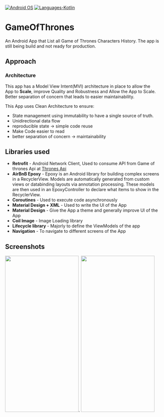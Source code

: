 
<p align="left">
  <a href="#"><img alt="Android OS" src="https://img.shields.io/badge/OS-Android-3DDC84?style=flat-square&logo=android"></a>
  <a href="#"><img alt="Languages-Kotlin" src="https://flat.badgen.net/badge/Language/Kotlin?icon=https://raw.githubusercontent.com/binaryshrey/Awesome-Android-Open-Source-Projects/master/assets/Kotlin_Logo_icon_white.svg&color=f18e33"/></a>
</p>

# GameOfThrones
An Android App that List all Game of Thrones Characters History. The app is still being build and not ready for production.

## Approach ##
### Architecture 
This app has a Model View Intent(MVI) architecture in place to allow the App to **Scale**, improve Quality and Robustness and Allow the App to Scale.
Better separation of concern that leads to easier maintainability.

This App uses Clean Architecture to ensure:

- State management using immutability to have a single source of truth.
- Unidirectional data flow
- reproducible state -> simple code reuse
- Make Code easier to read
- better separation of concern -> maintainability


## Libraries used

- **Retrofit** - Android Network Client, Used to consume API from Game of thrones Api at [Thrones Api](https://thronesapi.com/)
- **AirBnB Epoxy** - Epoxy is an Android library for building complex screens in a RecyclerView. Models are automatically generated from custom views or databinding layouts via annotation processing. These models are then used in an EpoxyController to declare what items to show in the RecyclerView.
- **Coroutines** - Used to execute code asynchronously
- **Material Design + XML** - Used to write the UI of the App
- **Material Design** - Give the App a theme and generally improve UI of the App
- **Coil Image** - Image Loading library
- **Lifecycle library** - Majorly to define the ViewModels of the app
- **Navigation** - To navigate to different screens of the App


## Screenshots
<img src="https://user-images.githubusercontent.com/47518452/202251160-552e7129-399b-4da8-816d-cb29a1eddbce.png" width="240" height="510">.
<img src="https://user-images.githubusercontent.com/47518452/202251178-4c4a0822-9f76-47cf-b581-b2f35faf32e1.png" width="240" height="510">
